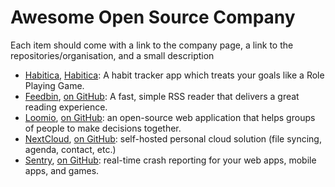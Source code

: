# Awesome Open Source Company

Each item should come with a link to the company page, a link to the repositories/organisation, and a small description

- [Habitica](https://habitica.com/), [Habitica](https://github.com/HabitRPG): A habit tracker app which treats your goals like a Role Playing Game. 
- [Feedbin](https://feedbin.com/), [on GitHub](https://github.com/feedbin): A fast, simple RSS reader that delivers a great reading experience.
- [Loomio](https://www.loomio.org/), [on GitHub](https://github.com/loomio): an open-source web application that helps groups of people to make decisions together.
- [NextCloud](https://nextcloud.com/), [on GitHub](https://github.com/nextcloud): self-hosted personal cloud solution (file syncing, agenda, contact, etc.)
- [Sentry](https://sentry.io), [on GitHub](https://github.com/getsentry): real-time crash reporting for your web apps, mobile apps, and games.
